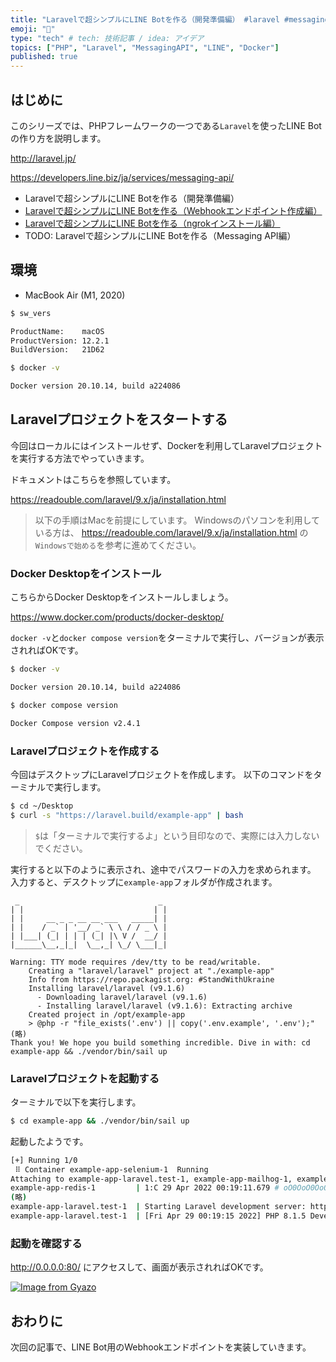 ```yaml
---
title: "Laravelで超シンプルにLINE Botを作る（開発準備編） #laravel #messagingapi #php"
emoji: "💬"
type: "tech" # tech: 技術記事 / idea: アイデア
topics: ["PHP", "Laravel", "MessagingAPI", "LINE", "Docker"]
published: true
---
```


## はじめに

このシリーズでは、PHPフレームワークの一つである`Laravel`を使ったLINE Botの作り方を説明します。

http://laravel.jp/

https://developers.line.biz/ja/services/messaging-api/

- Laravelで超シンプルにLINE Botを作る（開発準備編）
- [Laravelで超シンプルにLINE Botを作る（Webhookエンドポイント作成編）](./laravel-line-helloworld-02.md)
- [Laravelで超シンプルにLINE Botを作る（ngrokインストール編）](./laravel-line-helloworld-03.md)
- TODO: Laravelで超シンプルにLINE Botを作る（Messaging API編）

## 環境

- MacBook Air (M1, 2020)

```bash
$ sw_vers

ProductName:    macOS
ProductVersion: 12.2.1
BuildVersion:   21D62
```

```bash
$ docker -v

Docker version 20.10.14, build a224086
```

## Laravelプロジェクトをスタートする

今回はローカルにはインストールせず、Dockerを利用してLaravelプロジェクトを実行する方法でやっていきます。

ドキュメントはこちらを参照しています。

https://readouble.com/laravel/9.x/ja/installation.html

> 以下の手順はMacを前提にしています。
> Windowsのパソコンを利用している方は、 https://readouble.com/laravel/9.x/ja/installation.html の`Windowsで始める`を参考に進めてください。

### Docker Desktopをインストール

こちらからDocker Desktopをインストールしましょう。

https://www.docker.com/products/docker-desktop/

`docker -v`と`docker compose version`をターミナルで実行し、バージョンが表示されればOKです。

```bash
$ docker -v

Docker version 20.10.14, build a224086
```

```bash
$ docker compose version

Docker Compose version v2.4.1
```

### Laravelプロジェクトを作成する

今回はデスクトップにLaravelプロジェクトを作成します。
以下のコマンドをターミナルで実行します。

```bash
$ cd ~/Desktop
$ curl -s "https://laravel.build/example-app" | bash
```

> `$`は「ターミナルで実行するよ」という目印なので、実際には入力しないでください。

実行すると以下のように表示され、途中でパスワードの入力を求められます。
入力すると、デスクトップに`example-app`フォルダが作成されます。

```log
 _                               _
| |                             | |
| |     __ _ _ __ __ ___   _____| |
| |    / _` | '__/ _` \ \ / / _ \ |
| |___| (_| | | | (_| |\ V /  __/ |
|______\__,_|_|  \__,_| \_/ \___|_|

Warning: TTY mode requires /dev/tty to be read/writable.
    Creating a "laravel/laravel" project at "./example-app"
    Info from https://repo.packagist.org: #StandWithUkraine
    Installing laravel/laravel (v9.1.6)
      - Downloading laravel/laravel (v9.1.6)
      - Installing laravel/laravel (v9.1.6): Extracting archive
    Created project in /opt/example-app
    > @php -r "file_exists('.env') || copy('.env.example', '.env');"
(略)
Thank you! We hope you build something incredible. Dive in with: cd example-app && ./vendor/bin/sail up
```

### Laravelプロジェクトを起動する

ターミナルで以下を実行します。

```bash
$ cd example-app && ./vendor/bin/sail up
```

起動したようです。

```bash
[+] Running 1/0
 ⠿ Container example-app-selenium-1  Running                                                                                                                                                                           0.0s
Attaching to example-app-laravel.test-1, example-app-mailhog-1, example-app-meilisearch-1, example-app-mysql-1, example-app-redis-1, example-app-selenium-1
example-app-redis-1         | 1:C 29 Apr 2022 00:19:11.679 # oO0OoO0OoO0Oo Redis is starting oO0OoO0OoO0Oo
(略)
example-app-laravel.test-1  | Starting Laravel development server: http://0.0.0.0:80
example-app-laravel.test-1  | [Fri Apr 29 00:19:15 2022] PHP 8.1.5 Development Server (http://0.0.0.0:80) started
```

### 起動を確認する

http://0.0.0.0:80/ にアクセスして、画面が表示されればOKです。

[![Image from Gyazo](https://i.gyazo.com/4d882a96dbd2ab1d25e4c77d3e7e1c85.png)](https://gyazo.com/4d882a96dbd2ab1d25e4c77d3e7e1c85)

## おわりに

次回の記事で、LINE Bot用のWebhookエンドポイントを実装していきます。
